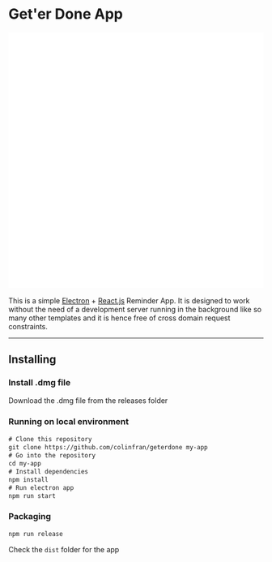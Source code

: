 
# Get'er Done App

<p align="center">
  <img src="https://raw.githubusercontent.com/colinfran/geterdone/master/assets/image.png">
</p>

This is a simple [Electron](https://electronjs.org/) + [React.js](https://reactjs.org/) Reminder App. It is designed to work without the need of a development server running in the background like so many other templates and it is hence free of cross domain request constraints.

___
## Installing

### Install .dmg file
Download the .dmg file from the releases folder
### Running on local environment
```
# Clone this repository
git clone https://github.com/colinfran/geterdone my-app
# Go into the repository
cd my-app
# Install dependencies
npm install
# Run electron app
npm run start
```

### Packaging

```bash
npm run release
```

Check the `dist` folder for the app
